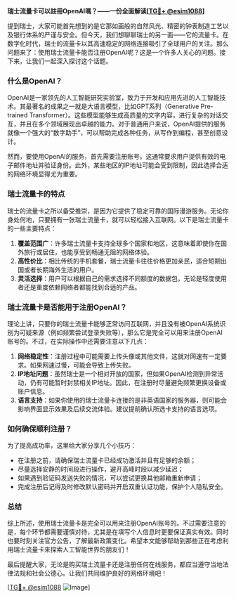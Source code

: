 **瑞士流量卡可以註冊OpenAI嗎？——一份全面解读[[TG💪+ @esim1088](https://t.me/s/esim1088)]**

提到瑞士，大家可能首先想到的是它那如画般的自然风光、精密的钟表制造工艺以及银行体系的严谨与安全。但今天，我们想聊聊瑞士的另一面——它的流量卡。在数字化时代，瑞士的流量卡以其高速稳定的网络连接吸引了全球用户的关注。那么问题来了：使用瑞士流量卡能否注册OpenAI呢？这是一个许多人关心的问题。接下来，让我们一起深入探讨这个话题。

### 什么是OpenAI？

OpenAI是一家领先的人工智能研究实验室，致力于开发和应用先进的人工智能技术。其最著名的成果之一就是大语言模型，比如GPT系列（Generative Pre-trained Transformer）。这些模型能够生成高质量的文字内容，进行复杂的对话交互，并且在多个领域展现出卓越的能力。对于普通用户来说，OpenAI提供的服务就像一个强大的“数字助手”，可以帮助完成各种任务，从写作到编程，甚至创意设计。

然而，要使用OpenAI的服务，首先需要注册账号。这通常要求用户提供有效的电子邮件地址并验证身份。此外，某些地区的IP地址可能会受到限制，因此选择合适的网络环境显得尤为重要。

### 瑞士流量卡的特点

瑞士的流量卡之所以备受推崇，是因为它提供了稳定可靠的国际漫游服务。无论你身处何地，只要拥有一张瑞士流量卡，就可以轻松接入互联网。以下是瑞士流量卡的一些主要特点：

1. **覆盖范围广**：许多瑞士流量卡支持全球多个国家和地区，这意味着即使你在国外旅行或居住，也能享受到畅通无阻的网络体验。
2. **高性价比**：相比传统的手机套餐，瑞士流量卡往往价格更加亲民，适合短期出国或者长期海外生活的用户。
3. **灵活选择**：用户可以根据自己的需求选择不同额度的数据包，无论是轻度使用者还是重度依赖网络者都能找到合适的产品。

### 瑞士流量卡是否能用于注册OpenAI？

理论上讲，只要你的瑞士流量卡能够正常访问互联网，并且没有被OpenAI系统识别为可疑来源（例如频繁尝试登录失败等），那么它是完全可以用来注册OpenAI账号的。不过，在实际操作中还需要注意以下几点：

1. **网络稳定性**：注册过程中可能需要上传头像或其他文件，这就对网速有一定要求。如果网速过慢，可能会导致上传失败。
2. **IP地址问题**：虽然瑞士是一个相对开放的国家，但如果OpenAI检测到异常活动，仍有可能暂时封禁相关IP地址。因此，在注册时尽量避免频繁更换设备或账户信息。
3. **语言支持**：如果你使用的瑞士流量卡连接的是非英语国家的服务器，则可能会影响界面显示效果及后续交流体验。建议提前确认所选卡支持的语言选项。

### 如何确保顺利注册？

为了提高成功率，这里给大家分享几个小技巧：
- 在注册之前，请确保瑞士流量卡已经成功激活并且有足够的余额；
- 尽量选择安静的时间段进行操作，避开高峰时段以减少延迟；
- 如果遇到验证码发送失败的情况，可以尝试更换其他邮箱重新申请；
- 完成注册后记得及时修改默认密码并开启双重认证功能，保护个人隐私安全。

### 总结

综上所述，使用瑞士流量卡是完全可以用来注册OpenAI账号的。不过需要注意的是，每个环节都需要谨慎对待，尤其是在填写个人信息时更要保证真实有效。同时也要时刻关注官方公告，了解最新政策变化。希望本文能够帮助到那些正在考虑利用瑞士流量卡来探索人工智能世界的朋友们！

最后提醒大家，无论是购买瑞士流量卡还是注册任何在线服务，都应当遵守当地法律法规和社会公德心。让我们共同维护良好的网络环境吧！

[[TG💪+ @esim1088](https://t.me/s/esim1088) ![Image](https://i.postimg.cc/4NQfJmqS/Snipaste-2025-05-13-00-14-12.png)]